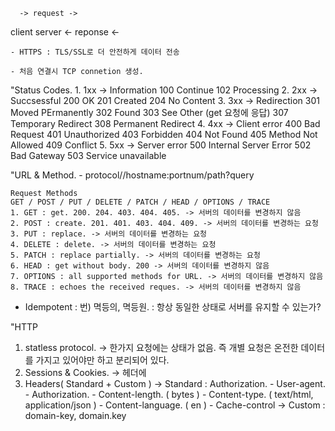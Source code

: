       -> request ->
client              server
      <- reponse <-

    - HTTPS : TLS/SSL로 더 안전하게 데이터 전송

    - 처음 연결시 TCP connetion 생성.

"Status Codes.
    1. 1xx
        -> Information
        100 Continue
        102 Processing
    2. 2xx
        -> Succsessful
        200 OK
        201 Created
        204 No Content
    3. 3xx
        -> Redirection
        301 Moved PErmanently
        302 Found
        303 See Other (get 요청에 응답)
        307 Temporary Redirect 
        308 Permanent Redirect
    4. 4xx
        -> Client error
        400 Bad Request
        401 Unauthorized
        403 Forbidden
        404 Not Found
        405 Method Not Allowed
        409 Conflict
    5. 5xx
        -> Server error
        500 Internal Server Error
        502 Bad Gateway
        503 Service unavailable

"URL & Method.
    - protocol//hostname:portnum/path?query

    Request Methods
    GET / POST / PUT / DELETE / PATCH / HEAD / OPTIONS / TRACE
    1. GET : get. 200. 204. 403. 404. 405. -> 서버의 데이터를 변경하지 않음
    2. POST : create. 201. 401. 403. 404. 409. -> 서버의 데이터를 변경하는 요청
    3. PUT : replace. -> 서버의 데이터를 변경하는 요청
    4. DELETE : delete. -> 서버의 데이터를 변경하는 요청
    5. PATCH : replace partially. -> 서버의 데이터를 변경하는 요청
    6. HEAD : get without body. 200 -> 서버의 데이터를 변경하지 않음
    7. OPTIONS : all supported methods for URL. -> 서버의 데이터를 변경하지 않음
    8. TRACE : echoes the received reques. -> 서버의 데이터를 변경하지 않음
* Idempotent : 번) 멱등의, 멱등원. : 항상 동일한 상태로 서버를 유지할 수 있는가?

"HTTP
1. statless protocol.
    -> 한가지 요청에는 상태가 없음. 즉 개별 요청은 온전한 데이터를 가지고 있어야만 하고 분리되어 있다.
2. Sessions & Cookies.
    -> 헤더에 
3. Headers( Standard + Custom )
    -> Standard : Authorization.
        - User-agent.
        - Authorization.
        - Content-length. ( bytes )
        - Content-type. ( text/html, application/json )
        - Content-language. ( en )
        - Cache-control
    -> Custom : domain-key, domain.key